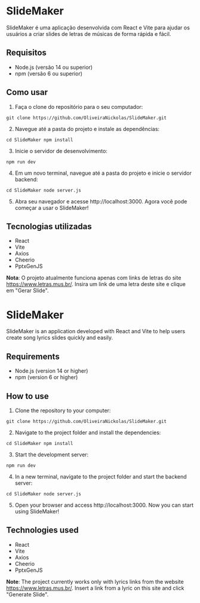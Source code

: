 # SlideMaker

SlideMaker é uma aplicação desenvolvida com React e Vite para ajudar os usuários a criar slides de letras de músicas de forma rápida e fácil.

## Requisitos
- Node.js (versão 14 ou superior)
- npm (versão 6 ou superior)

## Como usar

1. Faça o clone do repositório para o seu computador:

`git clone https://github.com/OliveiraNickolas/SlideMaker.git`

2. Navegue até a pasta do projeto e instale as dependências:

`cd SlideMaker
npm install `

3. Inicie o servidor de desenvolvimento:

 `npm run dev`
 
4. Em um novo terminal, navegue até a pasta do projeto e inicie o servidor backend:

`cd SlideMaker
node server.js`


5. Abra seu navegador e acesse http://localhost:3000. Agora você pode começar a usar o SlideMaker!

## Tecnologias utilizadas
- React
- Vite
- Axios
- Cheerio
- PptxGenJS

**Nota**: O projeto atualmente funciona apenas com links de letras do site https://www.letras.mus.br/. Insira um link de uma letra deste site e clique em "Gerar Slide".


# SlideMaker

SlideMaker is an application developed with React and Vite to help users create song lyrics slides quickly and easily.

## Requirements
- Node.js (version 14 or higher)
- npm (version 6 or higher)

## How to use
1. Clone the repository to your computer:

`git clone https://github.com/OliveiraNickolas/SlideMaker.git`


2. Navigate to the project folder and install the dependencies:

`cd SlideMaker
npm install`

3. Start the development server:

`npm run dev`

4. In a new terminal, navigate to the project folder and start the backend server:

`cd SlideMaker
node server.js`


5. Open your browser and access http://localhost:3000. Now you can start using SlideMaker!

## Technologies used
- React
- Vite
- Axios
- Cheerio
- PptxGenJS

**Note**: The project currently works only with lyrics links from the website https://www.letras.mus.br/. Insert a link from a lyric on this site and click "Generate Slide".

